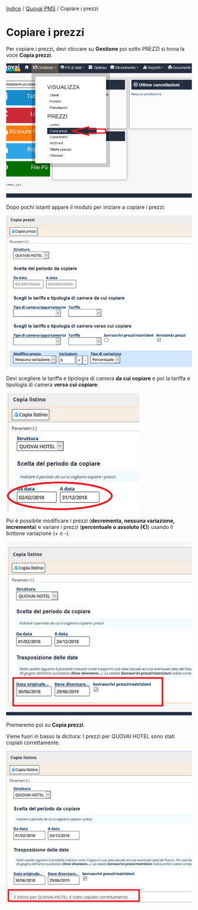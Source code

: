 [Indice](index.md) / [Quovai PMS](quovai-pms-it.md) / Copiare i prezzi


# Copiare i prezzi

Per copiare i prezzi, devi cliccare su **Gestione** poi sotto PREZZI si trova la voce **Copia prezzi**.

![](images/prezzi-001.png)

Dopo pochi istanti appare il modulo per iniziare a copiare i prezzi: 

![](images/prezzi-002.png)

Devi scegliere la tariffa e tipologia di camera **da cui copiare** e poi la tariffa e tipologia di camera **verso cui copiare**:
 
 ![](images/listino-003.png) 

Poi è possibile modificare i prezzi (**decrementa, nessuna variazione, incrementa**) e variare i prezzi (**percentuale o assoluto (€)**) usando il bottone variazione (+ o -).

![](images/listino-004.png) 

Premeremo poi su **Copia prezzi**.

Viene fuori in basso la dicitura: I prezzi per QUOVAI HOTEL sono stati copiati correttamente.

![](images/listino-005.png) 